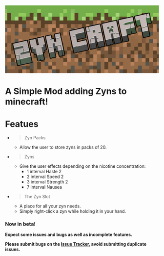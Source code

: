 ![The Mod Icon](https://github.com/bejker123/ZynCraft/raw/refs/heads/master/src/main/resources/assets/zyncraft/icon.png)
# A Simple Mod adding Zyns to minecraft!
# Featues
- > Zyn Packs
  - Allow the user to store zyns in packs of 20.
- > Zyns
    - Give the user effects depending on the nicotine concentration:
      - 1 interval Haste 2
      - 2 interval Speed 2
      - 3 interval Strength 2
      - 7 interval Nausea
- > The Zyn Slot
    - A place for all your zyn needs.
    - Simply right-click a zyn while holding it in your hand.
### Now in beta!
**Expect some issues and bugs as well as incomplete features.**

**Please submit bugs on the [Issue Tracker](https://github.com/bejker123/ZynCraft/issues), avoid submitting duplicate issues.**